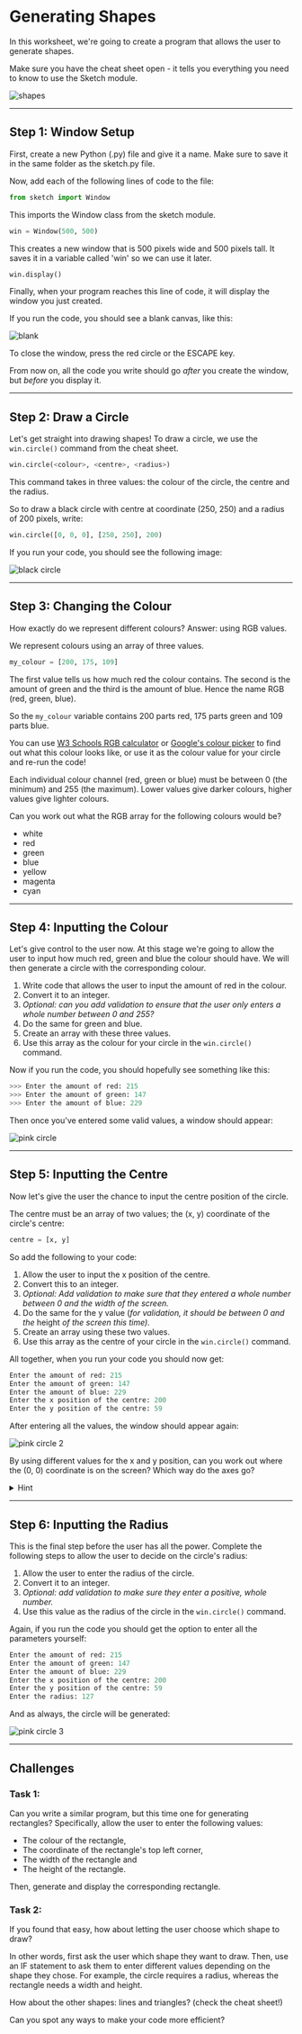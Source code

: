 # Generating Shapes

In this worksheet, we're going to create a program that allows the user to generate shapes.

Make sure you have the cheat sheet open - it tells you everything you need to know to use the Sketch module.

![shapes](../extra/images/example_shapes.JPEG)


---

## Step 1: Window Setup

First, create a new Python (.py) file and give it a name.
Make sure to save it in the same folder as the sketch.py file.

Now, add each of the following lines of code to the file:

```python
from sketch import Window
```

This imports the Window class from the sketch module. 

```python
win = Window(500, 500)
```

This creates a new window that is 500 pixels wide and 500 pixels tall.
It saves it in a variable called 'win' so we can use it later.

```python
win.display()
```

Finally, when your program reaches this line of code, it will display the window you just created.

If you run the code, you should see a blank canvas, like this:

![blank](../extra/images/sketch_window.png)

To close the window, press the red circle or the ESCAPE key.

From now on, all the code you write should go _after_ you create the window, but _before_ you display it.


---

## Step 2: Draw a Circle

Let's get straight into drawing shapes!
To draw a circle, we use the `win.circle()` command from the cheat sheet.

```python
win.circle(<colour>, <centre>, <radius>)
```

This command takes in three values: the colour of the circle, the centre and the radius.

So to draw a black circle with centre at coordinate (250, 250) and a radius of 200 pixels, write:

```python
win.circle([0, 0, 0], [250, 250], 200)
```

If you run your code, you should see the following image:

![black circle](../extra/images/sketch_black_circle.JPEG)


---

## Step 3: Changing the Colour

How exactly do we represent different colours?
Answer: using RGB values.

We represent colours using an array of three values.

```python
my_colour = [200, 175, 109]
```

The first value tells us how much red the colour contains.
The second is the amount of green and the third is the amount of blue.
Hence the name RGB (red, green, blue).

So the `my_colour` variable contains 200 parts red, 175 parts green and 109 parts blue.

You can use
[W3 Schools RGB calculator](https://www.w3schools.com/colors/colors_rgb.asp)
or
[Google's colour picker](https://g.co/kgs/uDJhW5)
to find out what this colour looks like, or use it as the colour value for your circle and re-run the code!

Each individual colour channel (red, green or blue) must be between 0 (the minimum) and 255 (the maximum).
Lower values give darker colours, higher values give lighter colours.

Can you work out what the RGB array for the following colours would be?
* white
* red
* green
* blue
* yellow
* magenta
* cyan


---

## Step 4: Inputting the Colour

Let's give control to the user now.
At this stage we're going to allow the user to input how much red, green and blue the colour should have.
We will then generate a circle with the corresponding colour.

1. Write code that allows the user to input the amount of red in the colour.
2. Convert it to an integer.
3. _Optional: can you add validation to ensure that the user only enters a whole number between 0 and 255?_
4. Do the same for green and blue.
5. Create an array with these three values.
6. Use this array as the colour for your circle in the `win.circle()` command.

Now if you run the code, you should hopefully see something like this:

```python
>>> Enter the amount of red: 215
>>> Enter the amount of green: 147
>>> Enter the amount of blue: 229
```

Then once you've entered some valid values, a window should appear:

![pink circle](../extra/images/sketch_pink_circle.png)


---

## Step 5: Inputting the Centre

Now let's give the user the chance to input the centre position of the circle.

The centre must be an array of two values; the (x, y) coordinate of the circle's centre:

```python
centre = [x, y]
```

So add the following to your code:
1. Allow the user to input the x position of the centre.
2. Convert this to an integer.
3. _Optional: Add validation to make sure that they entered a whole number between 0 and the width of the screen._
4. Do the same for the y value (_for validation, it should be between 0 and the_ height _of the screen this time)._
5. Create an array using these two values.
6. Use this array as the centre of your circle in the `win.circle()` command.

All together, when you run your code you should now get:

```python
Enter the amount of red: 215
Enter the amount of green: 147
Enter the amount of blue: 229
Enter the x position of the centre: 200
Enter the y position of the centre: 59
```

After entering all the values, the window should appear again:

![pink circle 2](../extra/images/sketch_pink_circle_2.png)

By using different values for the x and y position, can you work out where the (0, 0) coordinate is on the screen?
Which way do the axes go?

<details>
    <summary>Hint</summary>

Check out the cheat sheet!
</details>


---

## Step 6: Inputting the Radius

This is the final step before the user has all the power.
Complete the following steps to allow the user to decide on the circle's radius:

1. Allow the user to enter the radius of the circle.
2. Convert it to an integer.
3. _Optional: add validation to make sure they enter a positive, whole number._
4. Use this value as the radius of the circle in the `win.circle()` command.

Again, if you run the code you should get the option to enter all the parameters yourself:

```python
Enter the amount of red: 215
Enter the amount of green: 147
Enter the amount of blue: 229
Enter the x position of the centre: 200
Enter the y position of the centre: 59
Enter the radius: 127
```

And as always, the circle will be generated:

![pink circle 3](../extra/images/sketch_pink_circle_3.png)


---

## Challenges

### Task 1:

Can you write a similar program, but this time one for generating rectangles?
Specifically, allow the user to enter the following values:
* The colour of the rectangle,
* The coordinate of the rectangle's top left corner,
* The width of the rectangle and
* The height of the rectangle.

Then, generate and display the corresponding rectangle.

### Task 2:
If you found that easy, how about letting the user choose which shape to draw?

In other words, first ask the user which shape they want to draw.
Then, use an IF statement to ask them to enter different values depending on the shape they chose.
For example, the circle requires a radius, whereas the rectangle needs a width and height.

How about the other shapes: lines and triangles? (check the cheat sheet!)

Can you spot any ways to make your code more efficient?

